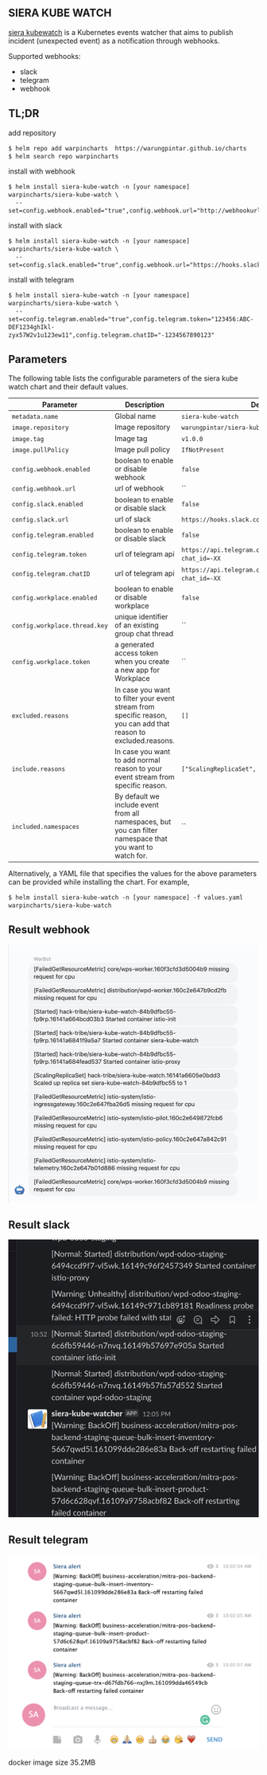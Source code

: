 ## SIERA KUBE WATCH

[siera kubewatch](https://github.com/warungpintar/siera-kube-watch) is a Kubernetes events watcher that aims to publish incident (unexpected event) as a notification through webhooks.

Supported webhooks:
- slack
- telegram
- webhook

## TL;DR

add repository 
```
$ helm repo add warpincharts  https://warungpintar.github.io/charts
$ helm search repo warpincharts
```

install with webhook
```
$ helm install siera-kube-watch -n [your namespace]  warpincharts/siera-kube-watch \
  --set=config.webhook.enabled="true",config.webhook.url="http://webhookurl"
```
install with slack
```
$ helm install siera-kube-watch -n [your namespace]  warpincharts/siera-kube-watch \
  --set=config.slack.enabled="true",config.webhook.url="https://hooks.slack.com/services/TOKEN" 
```

install with telegram
```
$ helm install siera-kube-watch -n [your namespace]  warpincharts/siera-kube-watch \
  --set=config.telegram.enabled="true",config.telegram.token="123456:ABC-DEF1234ghIkl-zyx57W2v1u123ew11",config.telegram.chatID="-1234567890123"
```

## Parameters

The following table lists the configurable parameters of the siera kube watch chart and their default values.

| Parameter                                | Description                                                                                                                 | Default                                                    |
|------------------------------------------|-----------------------------------------------------------------------------------------------------------------------------|------------------------------------------------------------|
| `metadata.name       `                   | Global name                                                                                                                 | `siera-kube-watch`                                         |
| `image.repository`                       | Image repository                                                                                                            | `warungpintar/siera-kube-watch`                            |
| `image.tag`                              | Image tag                                                                                                                   | `v1.0.0`                                                   |
| `image.pullPolicy`                       | Image pull policy                                                                                                           | `IfNotPresent`                                             |
| `config.webhook.enabled`                 | boolean to enable or disable webhook                                                                                        | `false`                                                    |
| `config.webhook.url`                     | url of webhook                                                                                                              | ``                                                         |
| `config.slack.enabled`                   | boolean to enable or disable slack                                                                                          | `false`                                                    |
| `config.slack.url`                       | url of slack                                                                                                                | `https://hooks.slack.com/services/TOKEN`                   |
| `config.telegram.enabled`                | boolean to enable or disable slack                                                                                          | `false`                                                    |
| `config.telegram.token`                  | url of telegram api                                                                                                         | `https://api.telegram.org/botTOKEN/sendMessage?chat_id=-XX`|                                                      
| `config.telegram.chatID`                 | url of telegram api                                                                                                         | `https://api.telegram.org/botTOKEN/sendMessage?chat_id=-XX`|                                                      
| `config.workplace.enabled`               | boolean to enable or disable workplace                                                                                      | `false`                                                    |
| `config.workplace.thread.key`            | unique identifier of an existing group chat thread                                                                          | ``                                                         |                                                      
| `config.workplace.token`                 | a generated access token when you create a new app for Workplace                                                            | ``                                                         |                                                      
| `excluded.reasons`                       | In case you want to filter your event stream from specific reason, you can add that reason to excluded.reasons.             | `[]`                                                       |                                                      
| `include.reasons`                        | In case you want to add normal reason to your event stream from specific reason.                                            | `["ScalingReplicaSet", "Started", "Killing"]`              |                                                      
| `included.namespaces`                    | By default we include event from all namespaces, but you can filter namespace that you want to watch for.                   | ``                                                         |                                                      

Alternatively, a YAML file that specifies the values for the above parameters can be provided while installing the chart. For example,
 
```
$ helm install siera-kube-watch -n [your namespace] -f values.yaml warpincharts/siera-kube-watch 
```

## Result webhook
![GitHub Logo](result-webhook.png)

## Result slack
![GitHub Logo](result-slack.png)

## Result telegram
![GitHub Logo](result-telegram.png)

docker image size  35.2MB